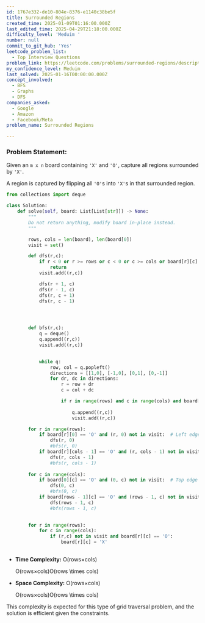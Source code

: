 ```yaml
---
id: 1767e332-de10-804e-8376-e1140c38be5f
title: Surrounded Regions
created_time: 2025-01-09T01:16:00.000Z
last_edited_time: 2025-04-29T21:18:00.000Z
difficulty_level: 'Meduim '
number: null
commit_to_git_hub: 'Yes'
leetcode_problem_list:
  - Top Interview Questions
problem_link: https://leetcode.com/problems/surrounded-regions/description/
my_confidence_level: Meduim
last_solved: 2025-01-16T00:00:00.000Z
concept_involved:
  - BFS
  - Graphs
  - DFS
companies_asked:
  - Google
  - Amazon
  - Facebook/Meta
problem_name: Surrounded Regions

---
```


### Problem Statement:

Given an `m x n` board containing `'X'` and `'O'`, capture all regions surrounded by `'X'`.

A region is captured by flipping all `'O'`s into `'X'`s in that surrounded region.

```python
from collections import deque

class Solution:
    def solve(self, board: List[List[str]]) -> None:
        """
        Do not return anything, modify board in-place instead.
        """

        rows, cols = len(board), len(board[0])
        visit = set()

        def dfs(r,c): 
            if r < 0 or r >= rows or c < 0 or c >= cols or board[r][c]!= 'O' or (r,c) in visit: 
                return 
            visit.add((r,c))

            dfs(r + 1, c)
            dfs(r - 1, c)
            dfs(r, c + 1)
            dfs(r, c - 1) 




        def bfs(r,c): 
            q = deque()
            q.append((r,c))
            visit.add((r,c))
            

            while q: 
                row, col = q.popleft()
                directions = [[1,0], [-1,0], [0,1], [0,-1]]
                for dr, dc in directions: 
                    r = row + dr
                    c = col + dc

                    if r in range(rows) and c in range(cols) and board[r][c] == 'O' and (r,c) not in visit:
                        
                        q.append((r,c))
                        visit.add((r,c)) 

        for r in range(rows): 
            if board[r][0] == 'O' and (r, 0) not in visit:  # Left edge
                dfs(r, 0)
                #bfs(r, 0)
            if board[r][cols - 1] == 'O' and (r, cols - 1) not in visit:  # Right edge
                dfs(r, cols - 1)
                #bfs(r, cols - 1)
            
        for c in range(cols): 
            if board[0][c] == 'O' and (0, c) not in visit:  # Top edge
                dfs(0, c)
                #bfs(0, c)
            if board[rows - 1][c] == 'O' and (rows - 1, c) not in visit:  # Bottom edge
                dfs(rows - 1, c)
                #bfs(rows - 1, c)
                    

        for r in range(rows): 
            for c in range(cols): 
                if (r,c) not in visit and board[r][c] == 'O': 
                    board[r][c] = 'X'   
        
```

*   **Time Complexity:** O(rows×cols)

    O(rows×cols)O(rows \times cols)

*   **Space Complexity:** O(rows×cols)

    O(rows×cols)O(rows \times cols)

This complexity is expected for this type of grid traversal problem, and the solution is efficient given the constraints.
